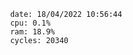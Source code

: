 

                date: 18/04/2022 10:56:44
                cpu: 0.1%
                ram: 18.9%
                cycles: 20340

                         